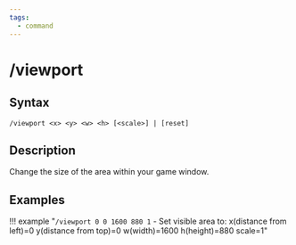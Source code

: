 ```yaml
---
tags:
  - command
---
```


# /viewport

## Syntax

<!--cmd-syntax-start-->
```eqcommand
/viewport <x> <y> <w> <h> [<scale>] | [reset]
```
<!--cmd-syntax-end-->

## Description

<!--cmd-desc-start-->
Change the size of the area within your game window.
<!--cmd-desc-end-->

## Examples

!!! example "`/viewport 0 0 1600 880 1` - Set visible area to: x(distance from left)=0 y(distance from top)=0 w(width)=1600 h(height)=880 scale=1"
